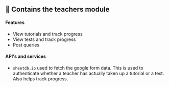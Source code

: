 ## :pencil: Contains the teachers module

#### Features
- View tutorials and track progress
- View tests and track progress
- Post queries

#### API's and services
- `sheetdb.io` used to fetch the google form data. This is used to authenticate whether a teacher has actually taken up a tutorial or a test. Also helps track progress.
